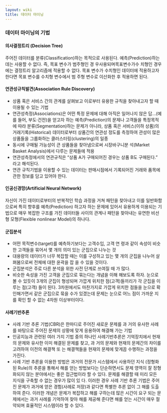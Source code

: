 ```yaml
---
layout: wiki
title: 데이터 마이닝
---
```


### 데이터 마이닝의 기법
#### 의사결정트리 (Decision Tree)
주어진 데이터를 분류(Classification)하는 목적으로 사용된다. 예측(Prediction)하는데는 사용할 수 없다. 즉, 목표 변수가 범주형인 경 우사용되며목표변수가수 치형인 경우에는 결정트리 알고리즘에 적용할 수 없다. 목표 변수가 수치형인 데이터에 적용하고자 한다면 목표 변수를 수치형 변수에서 범 주형 변수로 이산화한 후 적용하면 된다.

#### 연관성규칙발견(Association Rule Discovery)
- 상품 혹은 서비스 간의 관계를 살펴보고 이로부터 유용한 규칙을 찾아내고자 할 때 이용될 수 있는 기법
- 연관성측정(Associations)은 어떤 특정 문제에 대해 아직은 일어나지 않은 답...(예를 들어, 부도·건전)을 얻고자 하는 예측(Prediction)의 문제나 고객들을 특정목적에 따라 분류(Segmentation)하는 문제가 아니라, 상품 혹은 서비스(이하 상품)의 거래기록(Historical) 데이터로부터 상품간의 연관성 정도를 측정하여 관성이 많은 상품들을 그룹화하는 클러스터링(clustering)의 일종 
- 동시에 구매될 가능성이 큰 상품들을 찾아냄으로써 시장바구니분 석(Market Basket Analysis)에서 다루는 문제들에 적용 
- 연관성측정에서의 연관규칙은 “상품 A가 구매되어진 경우는 상품 B도 구매된다.” 라고 해석된다. 
- 연관 규칙기법을 이용할 수 있는 데이터는 판매시점에서 기록되어진 거래와 품목에 관한 정보를 담고 있어야 한다.

#### 인공신경망(Artificial Neural Network)
자신이 가진 데이터로부터의 반복적인 학습 과정을 거쳐 패턴을 찾아내고 이를 일반화함으로써 특히 향후를 예측(Prediction) 하고자 하는 문제에 있어서 유용하게 이용되는 기법으로 매우 복잡한 구조를 가진 데이터들 사이의 관계나 패턴을 찾아내는 유연한 비선형 모형(Flexible nonlinear Model)의 하나다.

#### 군집분석
- 어떤 목적변수(target)를 예측하기보다는 고객수입, 고객 연 령과 같이 속성이 비슷한 고객들을 묶어서 몇 개의 의미 있는 군집으로 나누는 것 
- 대용량의 데이터가 너무 복잡할 때는 이를 구성하고 있는 몇 개의 군집을 나누어 살펴봄으로써 전체에 대한 윤곽을 잡 을 수 있을 것이다. 
- 군집분석은 주로 다른 분석을 위한 사전 단계로 쓰여질 때 가 많다. 
- 비슷한 속성을 가진 고객을 군집으로 묶는다는 개념을 이해 해보도록 하자. 눈으로 볼 수 있듯이 3개의 군집이 형성되며 가깝게 위치한 점(고객)들끼리가 각 군집을 이루는 점(고객) 들이 된다. 3차원에서도 마찬가지로 가깝게 위치한 점들을 눈으로 확인해가면서 같은 군집으로 묶을 수가 있겠는데 문제는 눈으로 어느 점이 가까운 지를 확인 할 수 없는 4차원 이상부터이다.

#### 사례기반추론
- 사례 기반 추론 기법(CBR)은 한마디로 주어진 새로운 문제를 과 거의 유사한 사례를 바탕으로 주어진 문제의 상황에 맞게 응용하여 해결해 가는 기법 
- 인공지능과 관련된 여러 가지 기법 중의 하나인 사례기반추론은 기억장치에서 현재의 문제와 유사한 이미 해결된 문제를 찾고, 과 거의 문제와 현재의 문제간의 차이를 고려하여 이전의 해결책 또 는 해결책들을 현재의 문제에 맞게끔 수행하는 과정을 가진다. 
- 사례 기반 추론을 이용한 방법은 과거의 전문가 시스템에서 사용하던 지식 (정형화된 Rule)의 추론을 통해서 해를 얻는 방법보다는 단순하면서도 문제 영역이 잘 정형화되지 않는 분야에서는 좋은 접근법이라 할 수 있다. 문제를 해결할 때 미리 모든 지식을 구축할 수 없는 경우가 많이 있 다. 이러한 경우 사례 기반 추론 기법은 주어진 문제가 과거에 얻은 경험(사례로 저장)과 같다면 특별한 추론 없이 그 해를 도출하여 준다. 이러한 개념은 문제가 복잡하고 해를 구하는데 많은 시간이 요구 되는 문제에서는 과거 사례를 기억하여 찾아 해를 제공해 준다면 해를 얻는 시간이 매우 절약되며 효율적인 시스템이라 할 수 있다.
